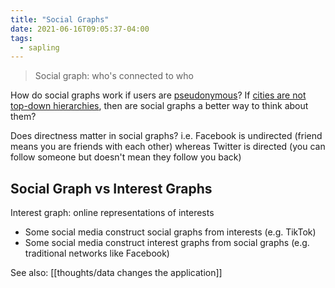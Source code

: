 ```yaml
---
title: "Social Graphs"
date: 2021-06-16T09:05:37-04:00
tags:
  - sapling
---
```


> Social graph: who's connected to who

How do social graphs work if users are [pseudonymous](thoughts/pseudonymity.md)? If [cities are not top-down hierarchies](thoughts/A%20City%20is%20not%20a%20Tree.md), then are social graphs a better way to think about them?

Does directness matter in social graphs? i.e. Facebook is undirected (friend means you are friends with each other) whereas Twitter is directed (you can follow someone but doesn't mean they follow you back)

## Social Graph vs Interest Graphs

Interest graph: online representations of interests

- Some social media construct social graphs from interests (e.g. TikTok)
- Some social media construct interest graphs from social graphs (e.g. traditional networks like Facebook)

See also: [[thoughts/data changes the application]]
